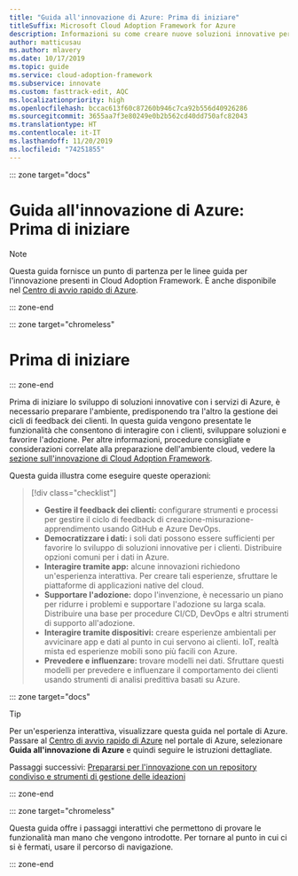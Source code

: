 ```yaml
---
title: "Guida all'innovazione di Azure: Prima di iniziare"
titleSuffix: Microsoft Cloud Adoption Framework for Azure
description: Informazioni su come creare nuove soluzioni innovative per i clienti con Azure.
author: matticusau
ms.author: mlavery
ms.date: 10/17/2019
ms.topic: guide
ms.service: cloud-adoption-framework
ms.subservice: innovate
ms.custom: fasttrack-edit, AQC
ms.localizationpriority: high
ms.openlocfilehash: bccac613f60c87260b946c7ca92b556d40926286
ms.sourcegitcommit: 3655aa7f3e80249e0b2b562cd40dd750afc82043
ms.translationtype: HT
ms.contentlocale: it-IT
ms.lasthandoff: 11/20/2019
ms.locfileid: "74251855"
---
```

::: zone target="docs"

# <a name="azure-innovation-guide-before-you-start"></a>Guida all'innovazione di Azure: Prima di iniziare

> [!NOTE]
> Questa guida fornisce un punto di partenza per le linee guida per l'innovazione presenti in Cloud Adoption Framework. È anche disponibile nel [Centro di avvio rapido di Azure](https://portal.azure.com/?feature.quickstart=true#blade/Microsoft_Azure_Resources/QuickstartCenterBlade).

::: zone-end

::: zone target="chromeless"

# <a name="before-you-start"></a>Prima di iniziare

::: zone-end

Prima di iniziare lo sviluppo di soluzioni innovative con i servizi di Azure, è necessario preparare l'ambiente, predisponendo tra l'altro la gestione dei cicli di feedback dei clienti. In questa guida vengono presentate le funzionalità che consentono di interagire con i clienti, sviluppare soluzioni e favorire l'adozione. Per altre informazioni, procedure consigliate e considerazioni correlate alla preparazione dell'ambiente cloud, vedere la [sezione sull'innovazione di Cloud Adoption Framework](../index.md).

Questa guida illustra come eseguire queste operazioni:

> [!div class="checklist"]
>
> - **Gestire il feedback dei clienti:** configurare strumenti e processi per gestire il ciclo di feedback di creazione-misurazione-apprendimento usando GitHub e Azure DevOps.
> - **Democratizzare i dati:** i soli dati possono essere sufficienti per favorire lo sviluppo di soluzioni innovative per i clienti. Distribuire opzioni comuni per i dati in Azure.
> - **Interagire tramite app:** alcune innovazioni richiedono un'esperienza interattiva. Per creare tali esperienze, sfruttare le piattaforme di applicazioni native del cloud.
> - **Supportare l'adozione:** dopo l'invenzione, è necessario un piano per ridurre i problemi e supportare l'adozione su larga scala. Distribuire una base per procedure CI/CD, DevOps e altri strumenti di supporto all'adozione.
> - **Interagire tramite dispositivi:** creare esperienze ambientali per avvicinare app e dati al punto in cui servono ai clienti. IoT, realtà mista ed esperienze mobili sono più facili con Azure.
> - **Prevedere e influenzare:** trovare modelli nei dati. Sfruttare questi modelli per prevedere e influenzare il comportamento dei clienti usando strumenti di analisi predittiva basati su Azure.

::: zone target="docs"

> [!TIP]
> Per un'esperienza interattiva, visualizzare questa guida nel portale di Azure. Passare al [Centro di avvio rapido di Azure](https://portal.azure.com/?feature.quickstart=true#blade/Microsoft_Azure_Resources/QuickstartCenterBlade) nel portale di Azure, selezionare **Guida all'innovazione di Azure** e quindi seguire le istruzioni dettagliate.

Passaggi successivi: [Prepararsi per l'innovazione con un repository condiviso e strumenti di gestione delle ideazioni](./adoption.md)

::: zone-end

::: zone target="chromeless"

Questa guida offre i passaggi interattivi che permettono di provare le funzionalità man mano che vengono introdotte. Per tornare al punto in cui ci si è fermati, usare il percorso di navigazione.

::: zone-end
